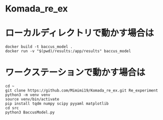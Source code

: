 # Komada_re_ex

# ローカルディレクトリで動かす場合は
```
docker build -t baccus_model .
docker run -v "$(pwd)/results:/app/results" baccus_model
```
# ワークステーションで動かす場合は
```
cd ~ 
git clone https://github.com/Mimimi19/Komada_re_ex.git Re_experiment
python3 -m venv venv
source venv/bin/activate
pip install tqdm numpy scipy pyyaml matplotlib
cd src
python3 BaccusModel.py
```
